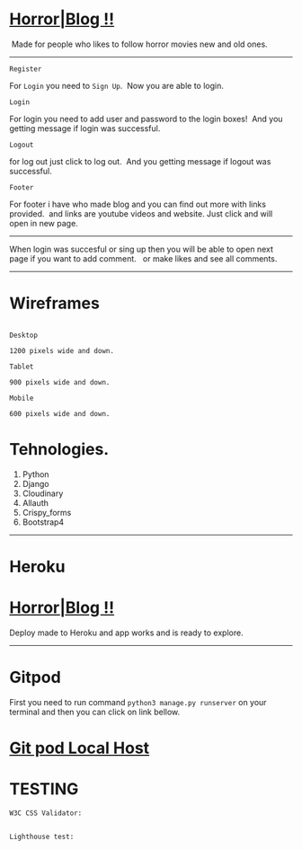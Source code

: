 <a href="https://horrorblog.herokuapp.com/" target="_blank"><h1> Horror|Blog !! </h1></a>


<img src="/workspace/Blog/media/Mainblog.PNG" alt="">
Made for people who likes to follow horror movies new and old ones.

** **

` Register `

For `Login` you need to ` Sign Up `.
<img src="/workspace/Blog/media/signup.PNG" alt="">
Now you are able to login.


` Login `

For login you need to add user and password to the login boxes!
<img src="/workspace/Blog/media/Signin.PNG" alt="">
And you getting message if login was successful.
<img src="/workspace/Blog/media/mgein.PNG" alt="">


` Logout `

for log out just click to log out.
<img src="/workspace/Blog/media/signout.PNG" alt="">
And you getting message if logout was successful.
<img src="/workspace/Blog/media/msgout.PNG" alt="">  


` Footer `

For footer i have who made blog and you can find out more with links provided.
<img src="/workspace/Blog/media/footerblog.PNG" alt="">
and links are youtube videos and website. Just click and will open in new page.

** **

When login was succesful or sing up then you will be able to open next page if you want to add comment.
<img src="/workspace/Blog/media/user.PNG" alt="">
<img src="/workspace/Blog/media/comment.PNG" alt="">
or make likes and see all comments.
<img src="/workspace/Blog/media/likescom.PNG" alt="">

** **

# Wireframes
<img src="/workspace/Blog/media/resp.PNG" alt="">

` Desktop `

    1200 pixels wide and down.

` Tablet `

    900 pixels wide and down.

` Mobile `

    600 pixels wide and down.

# Tehnologies.

1. Python
2. Django
3. Cloudinary
4. Allauth
5. Crispy_forms
6. Bootstrap4

**  **

# Heroku

<a href="https://horrorblog.herokuapp.com/" target="_blank"><h1> Horror|Blog !! </h1></a> 

Deploy made to Heroku and app works and is ready to explore.

** **

# Gitpod 

First you need to run command ` python3 manage.py runserver ` on your terminal and then you can click on link bellow.

<a href="https://8000-winnypohh-blog-asemeq848qq.ws-eu79.gitpod.io/" target="_blank"><h1>Git pod Local Host</h1></a>

# TESTING

` W3C CSS Validator: `

<img src="/workspace/Blog/media/Jigsaw.PNG" alt="">

` Lighthouse test: `

<img src="/workspace/Blog/media/Lighthouse.PNG" alt="">

